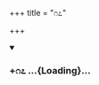 +++
title = "೧೭"

+++

<div class="js_include" includetitle="true" newlevelforh1="3" unfilled url="/mahAbhAratam/kAvyam/bhAShAntaram/kn/kumAra-vyAsa-bhArata/vishvAsa-prastuti/09_shalya/17/_index.md">
<details open><summary><h3>+೧೭ ...{Loading}...</h3></summary>
</details>
</div>